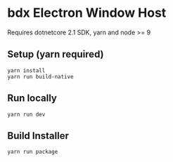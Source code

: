 # bdx Electron Window Host

Requires dotnetcore 2.1 SDK, yarn and node >= 9

## Setup (yarn required)

```
yarn install
yarn run build-native
```

## Run locally

```
yarn run dev
```

## Build Installer

```
yarn run package
```